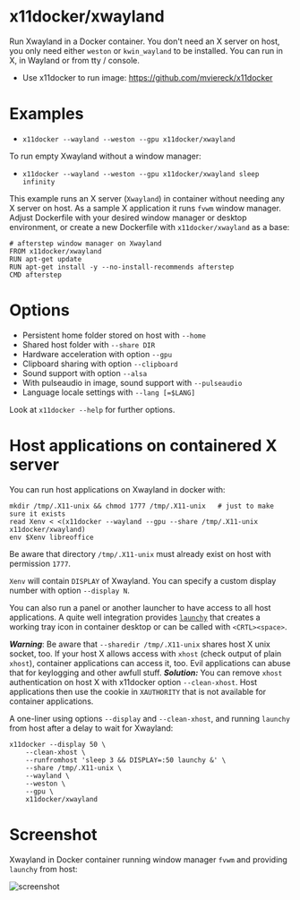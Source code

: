 # x11docker/xwayland
Run Xwayland in a Docker container. 
You don't need an X server on host, you only need either `weston` or `kwin_wayland` to be installed.
You can run in X, in Wayland or from tty / console.

 - Use x11docker to run image: https://github.com/mviereck/x11docker
  
# Examples

 - `x11docker --wayland --weston --gpu x11docker/xwayland`

To run empty Xwayland without a window manager:
 - `x11docker --wayland --weston --gpu x11docker/xwayland sleep infinity`

This example runs an X server (`Xwayland`) in container without needing any X server on host. 
As a sample X application it runs `fvwm` window manager. 
Adjust Dockerfile with your desired window manager or desktop environment, or create a new Dockerfile with `x11docker/xwayland` as a base:
```
# afterstep window manager on Xwayland
FROM x11docker/xwayland
RUN apt-get update
RUN apt-get install -y --no-install-recommends afterstep
CMD afterstep
```

# Options
 - Persistent home folder stored on host with   `--home`
 - Shared host folder with                      `--share DIR`
 - Hardware acceleration with option            `--gpu`
 - Clipboard sharing with option                `--clipboard`
 - Sound support with option                    `--alsa`
 - With pulseaudio in image, sound support with `--pulseaudio`
 - Language locale settings with                `--lang [=$LANG]`

Look at `x11docker --help` for further options.

# Host applications on containered X server
You can run host applications on Xwayland in docker with:
```
mkdir /tmp/.X11-unix && chmod 1777 /tmp/.X11-unix   # just to make sure it exists
read Xenv < <(x11docker --wayland --gpu --share /tmp/.X11-unix x11docker/xwayland)
env $Xenv libreoffice
```
Be aware that directory `/tmp/.X11-unix` must already exist on host with permission `1777`.

`Xenv` will contain `DISPLAY` of Xwayland. You can specify a custom display number with option `--display N`.

You can also run a panel or another launcher to have access to all host applications. 
A quite well integration provides [`launchy`](https://www.launchy.net/) that creates a working tray icon in container desktop or can be called with `<CRTL><space>`.

***Warning***: Be aware that `--sharedir /tmp/.X11-unix` shares host X unix socket, too. 
If your host X allows access with `xhost` (check output of plain `xhost`), container applications can access it, too. 
Evil applications can abuse that for keylogging and other awfull stuff. 
***Solution:*** You can remove `xhost` authentication on host X with x11docker option `--clean-xhost`. 
Host applications then use the cookie in `XAUTHORITY` that is not available for container applications.

A one-liner using options `--display` and `--clean-xhost`, and running `launchy` from host after a delay to wait for Xwayland:
```
x11docker --display 50 \
    --clean-xhost \
    --runfromhost 'sleep 3 && DISPLAY=:50 launchy &' \
    --share /tmp/.X11-unix \
    --wayland \
    --weston \
    --gpu \
    x11docker/xwayland
```

 # Screenshot
 Xwayland in Docker container running window manager `fvwm` and providing `launchy` from host:
 
 ![screenshot](https://raw.githubusercontent.com/mviereck/x11docker/screenshots/screenshot-xwayland.png "Xwayland in docker with fvwm desktop in a Weston Wayland window")

